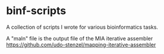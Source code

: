 binf-scripts
============

A collection of scripts I wrote for various bioinformatics tasks.

A "maln" file is the output file of the MIA iterative assembler
   https://github.com/udo-stenzel/mapping-iterative-assembler

